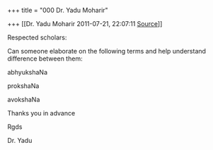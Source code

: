 +++
title = "000 Dr. Yadu Moharir"

+++
[[Dr. Yadu Moharir	2011-07-21, 22:07:11 [Source](https://groups.google.com/g/bvparishat/c/sIRmX4y1hC8)]]



Respected scholars:

  

Can someone elaborate on the following terms and help understand difference between them:

  

abhyukshaNa

prokshaNa

avokshaNa

  

Thanks you in advance

  

Rgds

  

Dr. Yadu

